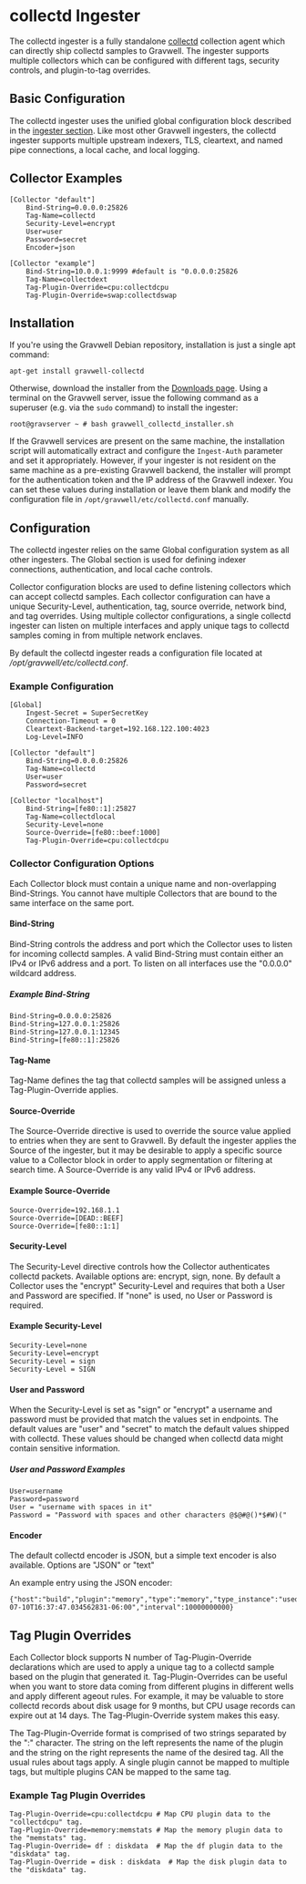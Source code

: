 # collectd Ingester

The collectd ingester is a fully standalone [collectd](https://collectd.org/) collection agent which can directly ship collectd samples to Gravwell.  The ingester supports multiple collectors which can be configured with different tags, security controls, and plugin-to-tag overrides.

## Basic Configuration

The collectd ingester uses the unified global configuration block described in the [ingester section](#!ingesters/ingesters.md#Global_Configuration_Parameters).  Like most other Gravwell ingesters, the collectd ingester supports multiple upstream indexers, TLS, cleartext, and named pipe connections, a local cache, and local logging.

## Collector Examples

```
[Collector "default"]
	Bind-String=0.0.0.0:25826
	Tag-Name=collectd
	Security-Level=encrypt
	User=user
	Password=secret
	Encoder=json

[Collector "example"]
	Bind-String=10.0.0.1:9999 #default is "0.0.0.0:25826
	Tag-Name=collectdext
	Tag-Plugin-Override=cpu:collectdcpu
	Tag-Plugin-Override=swap:collectdswap
```

## Installation
If you're using the Gravwell Debian repository, installation is just a single apt command:

```
apt-get install gravwell-collectd
```

Otherwise, download the installer from the [Downloads page](#!quickstart/downloads.md). Using a terminal on the Gravwell server, issue the following command as a superuser (e.g. via the `sudo` command) to install the ingester:

```
root@gravserver ~ # bash gravwell_collectd_installer.sh
```

If the Gravwell services are present on the same machine, the installation script will automatically extract and configure the `Ingest-Auth` parameter and set it appropriately.  However, if your ingester is not resident on the same machine as a pre-existing Gravwell backend, the installer will prompt for the authentication token and the IP address of the Gravwell indexer. You can set these values during installation or leave them blank and modify the configuration file in `/opt/gravwell/etc/collectd.conf` manually.

## Configuration

The collectd ingester relies on the same Global configuration system as all other ingesters.  The Global section is used for defining indexer connections, authentication, and local cache controls.

Collector configuration blocks are used to define listening collectors which can accept collectd samples.  Each collector configuration can have a unique Security-Level, authentication, tag, source override, network bind, and tag overrides.  Using multiple collector configurations, a single collectd ingester can listen on multiple interfaces and apply unique tags to collectd samples coming in from multiple network enclaves.

By default the collectd ingester reads a configuration file located at _/opt/gravwell/etc/collectd.conf_.

### Example Configuration

```
[Global]
	Ingest-Secret = SuperSecretKey
	Connection-Timeout = 0
	Cleartext-Backend-target=192.168.122.100:4023
	Log-Level=INFO

[Collector "default"]
	Bind-String=0.0.0.0:25826
	Tag-Name=collectd
	User=user
	Password=secret

[Collector "localhost"]
	Bind-String=[fe80::1]:25827
	Tag-Name=collectdlocal
	Security-Level=none
	Source-Override=[fe80::beef:1000]
	Tag-Plugin-Override=cpu:collectdcpu
```

### Collector Configuration Options

Each Collector block must contain a unique name and non-overlapping Bind-Strings.  You cannot have multiple Collectors that are bound to the same interface on the same port.

#### Bind-String

Bind-String controls the address and port which the Collector uses to listen for incoming collectd samples.  A valid Bind-String must contain either an IPv4 or IPv6 address and a port.  To listen on all interfaces use the "0.0.0.0" wildcard address.

##### Example Bind-String
```
Bind-String=0.0.0.0:25826
Bind-String=127.0.0.1:25826
Bind-String=127.0.0.1:12345
Bind-String=[fe80::1]:25826
```

#### Tag-Name

Tag-Name defines the tag that collectd samples will be assigned unless a Tag-Plugin-Override applies.

#### Source-Override

The Source-Override directive is used to override the source value applied to entries when they are sent to Gravwell.  By default the ingester applies the Source of the ingester, but it may be desirable to apply a specific source value to a Collector block in order to apply segmentation or filtering at search time.  A Source-Override is any valid IPv4 or IPv6 address.

#### Example Source-Override
```
Source-Override=192.168.1.1
Source-Override=[DEAD::BEEF]
Source-Override=[fe80::1:1]
```

#### Security-Level

The Security-Level directive controls how the Collector authenticates collectd packets.  Available options are: encrypt, sign, none.  By default a Collector uses the "encrypt" Security-Level and requires that both a User and Password are specified.  If "none" is used, no User or Password is required.

#### Example Security-Level
```
Security-Level=none
Security-Level=encrypt
Security-Level = sign
Security-Level = SIGN
```

#### User and Password

When the Security-Level is set as "sign" or "encrypt" a username and password must be provided that match the values set in endpoints.  The default values are "user" and "secret" to match the default values shipped with collectd.  These values should be changed when collectd data might contain sensitive information.

##### User and Password Examples
```
User=username
Password=password
User = "username with spaces in it"
Password = "Password with spaces and other characters @$@#@()*$#W)("
```

#### Encoder

The default collectd encoder is JSON, but a simple text encoder is also available.  Options are "JSON" or "text"

An example entry using the JSON encoder:

```
{"host":"build","plugin":"memory","type":"memory","type_instance":"used","value":727789568,"dsname":"value","time":"2018-07-10T16:37:47.034562831-06:00","interval":10000000000}
```

## Tag Plugin Overrides

Each Collector block supports N number of Tag-Plugin-Override declarations which are used to apply a unique tag to a collectd sample based on the plugin that generated it.  Tag-Plugin-Overrides can be useful when you want to store data coming from different plugins in different wells and apply different ageout rules.  For example, it may be valuable to store collectd records about disk usage for 9 months, but CPU usage records can expire out at 14 days.  The Tag-Plugin-Override system makes this easy.

The Tag-Plugin-Override format is comprised of two strings separated by the ":" character.  The string on the left represents the name of the plugin and the string on the right represents the name of the desired tag.  All the usual rules about tags apply.  A single plugin cannot be mapped to multiple tags, but multiple plugins CAN be mapped to the same tag.

### Example Tag Plugin Overrides
```
Tag-Plugin-Override=cpu:collectdcpu # Map CPU plugin data to the "collectdcpu" tag.
Tag-Plugin-Override=memory:memstats # Map the memory plugin data to the "memstats" tag.
Tag-Plugin-Override= df : diskdata  # Map the df plugin data to the "diskdata" tag.
Tag-Plugin-Override = disk : diskdata  # Map the disk plugin data to the "diskdata" tag.
```
